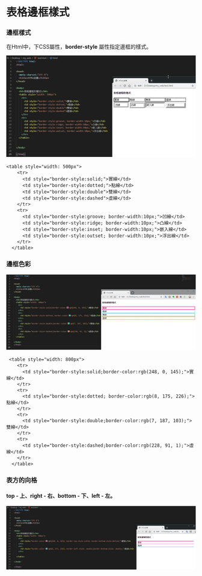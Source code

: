 # 表格邊框樣式

### 邊框樣式

 在Html中，下CSS屬性，**border-style** 屬性指定邊框的樣式。

![](../../.gitbook/assets/image%20%28125%29.png)

```markup
<table style="width: 500px">
    <tr>
      <td style="border-style:solid;">實線</td>
      <td style="border-style:dotted;">點線</td>
      <td style="border-style:double">雙線</td>
      <td style="border-style:dashed">虛線</td>
    </tr>
    <tr>
      <td style="border-style:groove; border-width:10px;">凹線</td>
      <td style="border-style:ridge; border-width:10px;">凸線</td>
      <td style="border-style:inset; border-width:10px;">嵌入線</td>
      <td style="border-style:outset; border-width:10px;">浮出線</td>
    </tr>
  </table>
```

### 邊框色彩

![](../../.gitbook/assets/image%20%2834%29.png)

```markup
 <table style="width: 800px">
    <tr>
      <td style="border-style:solid;border-color:rgb(248, 0, 145);">實線</td>
    </tr>
    <tr>
      <td style="border-style:dotted; border-color:rgb(8, 175, 226);">點線</td>
    </tr>
    <tr>
      <td style="border-style:double;border-color:rgb(7, 187, 103);">雙線</td>
    </tr>
    <tr>
      <td style="border-style:dashed;border-color:rgb(228, 91, 1);">虛線</td>
    </tr>
  </table>
```

### 表方的向格

#### top - 上、right - 右、bottom - 下、left - 左。

![](../../.gitbook/assets/image%20%2825%29.png)


